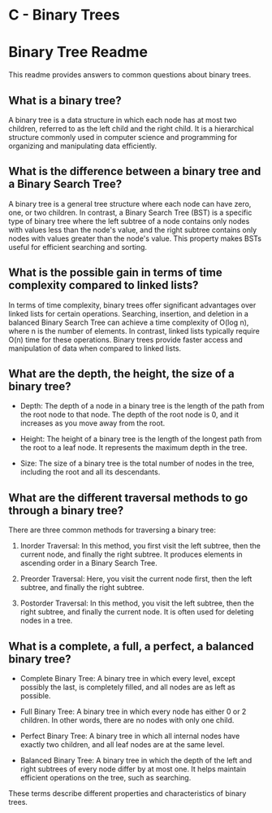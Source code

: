 # C - Binary Trees

# Binary Tree Readme

This readme provides answers to common questions about binary trees.

## What is a binary tree?

A binary tree is a data structure in which each node has at most two children, referred to as the left child and the right child. It is a hierarchical structure commonly used in computer science and programming for organizing and manipulating data efficiently.

## What is the difference between a binary tree and a Binary Search Tree?

A binary tree is a general tree structure where each node can have zero, one, or two children. In contrast, a Binary Search Tree (BST) is a specific type of binary tree where the left subtree of a node contains only nodes with values less than the node's value, and the right subtree contains only nodes with values greater than the node's value. This property makes BSTs useful for efficient searching and sorting.

## What is the possible gain in terms of time complexity compared to linked lists?

In terms of time complexity, binary trees offer significant advantages over linked lists for certain operations. Searching, insertion, and deletion in a balanced Binary Search Tree can achieve a time complexity of O(log n), where n is the number of elements. In contrast, linked lists typically require O(n) time for these operations. Binary trees provide faster access and manipulation of data when compared to linked lists.

## What are the depth, the height, the size of a binary tree?

- Depth: The depth of a node in a binary tree is the length of the path from the root node to that node. The depth of the root node is 0, and it increases as you move away from the root.

- Height: The height of a binary tree is the length of the longest path from the root to a leaf node. It represents the maximum depth in the tree.

- Size: The size of a binary tree is the total number of nodes in the tree, including the root and all its descendants.

## What are the different traversal methods to go through a binary tree?

There are three common methods for traversing a binary tree:

1. Inorder Traversal: In this method, you first visit the left subtree, then the current node, and finally the right subtree. It produces elements in ascending order in a Binary Search Tree.

2. Preorder Traversal: Here, you visit the current node first, then the left subtree, and finally the right subtree.

3. Postorder Traversal: In this method, you visit the left subtree, then the right subtree, and finally the current node. It is often used for deleting nodes in a tree.

## What is a complete, a full, a perfect, a balanced binary tree?

- Complete Binary Tree: A binary tree in which every level, except possibly the last, is completely filled, and all nodes are as left as possible.

- Full Binary Tree: A binary tree in which every node has either 0 or 2 children. In other words, there are no nodes with only one child.

- Perfect Binary Tree: A binary tree in which all internal nodes have exactly two children, and all leaf nodes are at the same level.

- Balanced Binary Tree: A binary tree in which the depth of the left and right subtrees of every node differ by at most one. It helps maintain efficient operations on the tree, such as searching.

These terms describe different properties and characteristics of binary trees.

